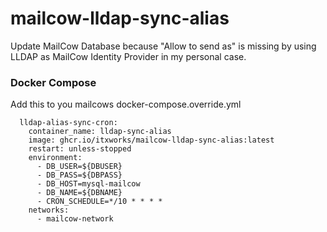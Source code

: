 # mailcow-lldap-sync-alias
Update MailCow Database because "Allow to send as" is missing by using LLDAP as MailCow Identity Provider in my personal case.

### Docker Compose 
Add this to you mailcows docker-compose.override.yml

```
  lldap-alias-sync-cron:
    container_name: lldap-sync-alias
    image: ghcr.io/itxworks/mailcow-lldap-sync-alias:latest
    restart: unless-stopped
    environment:
      - DB_USER=${DBUSER}
      - DB_PASS=${DBPASS}
      - DB_HOST=mysql-mailcow
      - DB_NAME=${DBNAME}
      - CRON_SCHEDULE=*/10 * * * *
    networks:
      - mailcow-network
```
